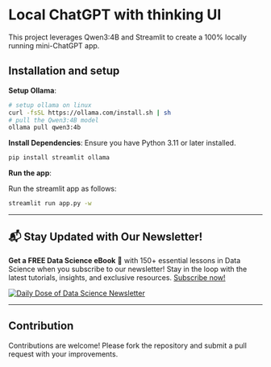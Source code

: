 # Local ChatGPT with thinking UI

This project leverages Qwen3:4B and Streamlit to create a 100% locally running mini-ChatGPT app.

## Installation and setup

**Setup Ollama**:
   ```bash
   # setup ollama on linux 
   curl -fsSL https://ollama.com/install.sh | sh
   # pull the Qwen3:4B model
   ollama pull qwen3:4b 
   ```


**Install Dependencies**:
   Ensure you have Python 3.11 or later installed.
   ```bash
   pip install streamlit ollama
   ```

**Run the app**:

   Run the streamlit app as follows:
   ```bash
   streamlit run app.py -w
   ```

---

## 📬 Stay Updated with Our Newsletter!
**Get a FREE Data Science eBook** 📖 with 150+ essential lessons in Data Science when you subscribe to our newsletter! Stay in the loop with the latest tutorials, insights, and exclusive resources. [Subscribe now!](https://join.dailydoseofds.com)

[![Daily Dose of Data Science Newsletter](https://github.com/patchy631/ai-engineering/blob/main/resources/join_ddods.png)](https://join.dailydoseofds.com)

---

## Contribution

Contributions are welcome! Please fork the repository and submit a pull request with your improvements.